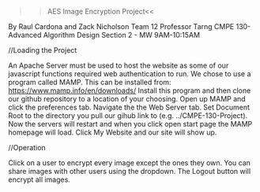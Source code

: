 >>AES Image Encryption Project<<


By Raul Cardona and Zack Nicholson
Team 12
Professor Tarng
CMPE 130-Advanced Algorithm Design
Section 2 - MW 9AM-10:15AM

//Loading the Project

An Apache Server must be used to host the website as some of our javascript functions required web authentication to run.
We chose to use a program called MAMP. This can be installed from: https://www.mamp.info/en/downloads/
Install this program and then clone our github repository to a location of your choosing.
Open up MAMP and click the preferences tab. Navigate the the Web Server tab.
Set Document Root to the directory you pull our gihub link to (e.g. ../CMPE-130-Project).
Now the servers will restart and when you click open start page the MAMP homepage will load. 
Click My Website and our site will show up.

//Operation

Click on a user to encrypt every image except the ones they own.
You can share images with other users using the dropdown.
The Logout button will encrypt all images.
